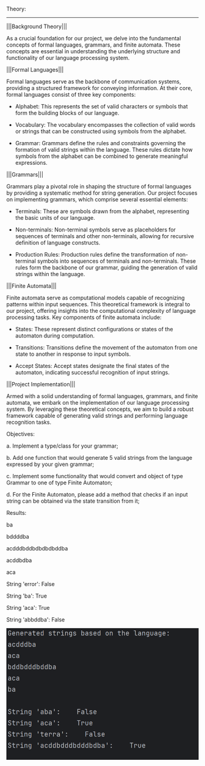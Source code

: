 Theory:

---

|||Background Theory|||

As a crucial foundation for our project, we delve into the fundamental concepts of formal languages, 
grammars, and finite automata. These concepts are essential in understanding the underlying structure 
and functionality of our language processing system.

|||Formal Languages|||

Formal languages serve as the backbone of communication systems, providing a structured framework for conveying information. At their core, formal languages consist of three key components:

- Alphabet: This represents the set of valid characters or symbols that form the building blocks of our language.

- Vocabulary: The vocabulary encompasses the collection of valid words or strings that can be constructed using symbols from the alphabet.

- Grammar: Grammars define the rules and constraints governing the formation of valid strings within the language. These rules dictate how symbols from the alphabet can be combined to generate meaningful expressions.

|||Grammars|||

Grammars play a pivotal role in shaping the structure of formal languages by providing a systematic method for string generation. Our project focuses on implementing grammars, which comprise several essential elements:

- Terminals: These are symbols drawn from the alphabet, representing the basic units of our language.

- Non-terminals: Non-terminal symbols serve as placeholders for sequences of terminals and other non-terminals, allowing for recursive definition of language constructs.

- Production Rules: Production rules define the transformation of non-terminal symbols into sequences of terminals and non-terminals. These rules form the backbone of our grammar, guiding the generation of valid strings within the language.

|||Finite Automata|||

Finite automata serve as computational models capable of recognizing patterns within input sequences. This theoretical framework is integral to our project, offering insights into the computational complexity of language processing tasks. Key components of finite automata include:

- States: These represent distinct configurations or states of the automaton during computation.

- Transitions: Transitions define the movement of the automaton from one state to another in response to input symbols.

- Accept States: Accept states designate the final states of the automaton, indicating successful recognition of input strings.

|||Project Implementation|||

Armed with a solid understanding of formal languages, grammars, and finite automata, we embark on the implementation of our language processing system. By leveraging these theoretical concepts, we aim to build a robust framework capable of generating valid strings and performing language recognition tasks.



Objectives:

a. Implement a type/class for your grammar;

b. Add one function that would generate 5 valid strings from the language expressed by your given grammar;

c. Implement some functionality that would convert and object of type Grammar to one of type Finite Automaton;

d. For the Finite Automaton, please add a method that checks if an input string can be obtained via the state transition from it;

Results:

ba

bddddba

acdddbddbdbdbdbddba

acddbdba

aca

String 'error':    False

String 'ba':    True

String 'aca':    True

String 'abbddba':    False

![img_1.png](img_1.png)